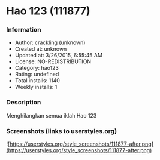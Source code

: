 # Hao 123 (111877)

### Information
- Author: crackling (unknown)
- Created at: unknown
- Updated at: 3/26/2015, 6:55:45 AM
- License: NO-REDISTRIBUTION
- Category: hao123
- Rating: undefined
- Total installs: 1140
- Weekly installs: 1


### Description
Menghilangkan semua iklah Hao 123


### Screenshots (links to userstyles.org)
![https://userstyles.org/style_screenshots/111877-after.png](https://userstyles.org/style_screenshots/111877-after.png)


